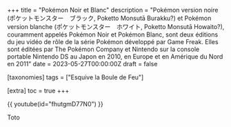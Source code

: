 +++
title = "Pokémon Noir et Blanc"
description = "Pokémon version noire (ポケットモンスター　ブラック, Poketto Monsutā Burakku?) et Pokémon version blanche (ポケットモンスター　ホワイト, Poketto Monsutā Howaito?), couramment appelés Pokémon Noir et Pokémon Blanc, sont deux éditions du jeu vidéo de rôle de la série Pokémon développé par Game Freak. Elles sont éditées par The Pokémon Company et Nintendo sur la console portable Nintendo DS au Japon en 2010, en Europe et en Amérique du Nord en 2011"
date = 2023-05-27T00:00:00Z
draft = false

[taxonomies]
tags = ["Esquive la Boule de Feu"]

[extra]
toc = true
+++

{{ youtube(id="fhutgmD77N0") }}

Toto
